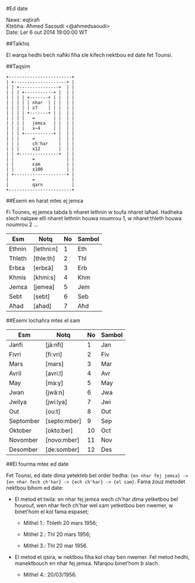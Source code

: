#Ed date

Nawɛ:	eqtiraħ  
Ktebha:	Aħmed Saɛoudi <@ahmedsaoudi>  
Date:	Ler 6 out 2014 19:00:00 WT  

##Talkhis

El warqa hedhi bech naħki fiha ɛle kifech nektbou ed date fet Tounsi.

##Taqsim

```
+------------------------+
| +--------------------+ |
| | +---------------+  | |
| | | +-----------+ |  | |
| | | | +-------+ | |  | |
| | | | | nhar  | | |  | |
| | | | | x7    | | |  | |
| | | | +-------+ | |  | |
| | | |   =       | |  | |
| | | |   jemɛa   | |  | |
| | | |   x~4     | |  | |
| | | +-----------+ |  | |
| | |     =         |  | |
| | |     ch'har    |  | |
| | |     x12       |  | |
| | +---------------+  | |
| |       =            | |
| |       ɛam          | |
| |       x100         | |
| +--------------------+ |
|         =              |
|         qarn           |
+------------------------+   

```

##Esemi en harat mteɛ ej jemɛa

Fi Tounes, ej jemɛa tabda b nharet lethnin w toufa nharet laħad. Hadheka ɛlech nalqaw elli nharet lethnin houwa noumrou 1, w nharet thleth houwa noumrou 2 ...

Esm	| Notq		| No	| Sambol
--------|---------------|-------|-----------
Ethnin	| [lethni:n]	| 1	| Eth
Thleth	| [thle:th]	| 2	| Thl
Erbɛa	| [erbɛä]	| 3	| Erb
Khmis	| [khmi:s]	| 4	| Khm
Jemɛa	| [jemea]	| 5	| Jem
Sebt	| [sebt]	| 6	| Seb
Aħad	| [aħad]	| 7	| Aħd

##Esemi lochahra mteɛ el ɛam

Esm		| Notq		| No	| Sambol
----------------|---------------|-------|--------
Janfi		| [jä:nfi]	| 1	| Jan
Fivri		| [fi:vri]	| 2	| Fiv
Mars		| [mars]	| 3	| Mar
Avril		| [avri:l]	| 4	| Avr
May		| [ma:y]	| 5	| May
Jwan		| [jwä:n]	| 6	| Jwa
Jwilya		| [jwi:lya]	| 7	| Jwi
Out		| [ou:t]	| 8	| Out
Septomber	| [septo:mber]	| 9 	| Sep
Oktober		| [okto:ber]	| 10	| Oct
Novomber	| [novo:mber]	| 11	| Nov
Desomber	| [de:somber]	| 12	| Des

##El fourma mteɛ ed date

Fet Tounsi, ed date dima yetekteb bel order hedha: `{en nhar fej jemɛa} -> {en nhar fech ch'har} -> {ech ch'har} -> {el ɛam}`. Fama zouz metodet nektbou bihom ed date:

- El metod et twila: en nhar fej jemɛa wech ch'har dima yetketbou bel ħourouf, wen nhar fech ch'har wel ɛam yetketbou ben nwemer, w binet'hom el kol fama espaset;

	- Mithel 1.: Thleth 20 mars 1956;

	- Mithel 2.: Thl 20 mars 1956;

	- Mithel 3.: Thl 20 mar 1956.

- El metod el qsira, w nektbou fiha kol chay ben nwemer. Fel metod hedhi, manektbouch en nhar fej jemɛa. Nfarqou binet'hom b slach.

	- Mithel 4.: 20/03/1956.

